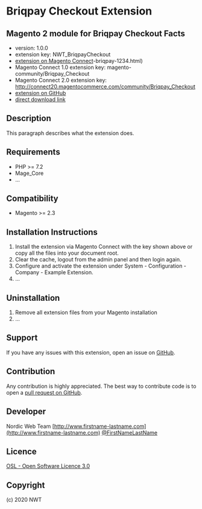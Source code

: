 Briqpay Checkout Extension
=====================
Magento 2 module for Briqpay Checkout
Facts
-----
- version: 1.0.0
- extension key: NWT_BriqpayCheckout
- [extension on Magento Connect](http://www.magentocommerce.com/magento-connect/nwt)-briqpay-1234.html)
- Magento Connect 1.0 extension key: magento-community/Briqpay_Checkout
- Magento Connect 2.0 extension key: http://connect20.magentocommerce.com/community/Briqpay_Checkout
- [extension on GitHub](https://github.com/nwt/Briqpay_Checkout)
- [direct download link](http://connect.magentocommerce.com/community/get/Briqpay_Checkout-1.0.0.tgz)

Description
-----------
This paragraph describes what the extension does.

Requirements
------------
- PHP >= 7.2
- Mage_Core
- ...

Compatibility
-------------
- Magento >= 2.3

Installation Instructions
-------------------------
1. Install the extension via Magento Connect with the key shown above or copy all the files into your document root.
2. Clear the cache, logout from the admin panel and then login again.
3. Configure and activate the extension under System - Configuration - Company - Example Extension.
4. ...

Uninstallation
--------------
1. Remove all extension files from your Magento installation
2. ...

Support
-------
If you have any issues with this extension, open an issue on [GitHub](https://github.com/nwt/Briqpay_Checkout/issues).

Contribution
------------
Any contribution is highly appreciated. The best way to contribute code is to open a [pull request on GitHub](https://help.github.com/articles/using-pull-requests).

Developer
---------
Nordic Web Team
[http://www.firstname-lastname.com](http://www.firstname-lastname.com)
[@FirstNameLastName](https://twitter.com/FirstNameLastName)

Licence
-------
[OSL - Open Software Licence 3.0](http://opensource.org/licenses/osl-3.0.php)

Copyright
---------
(c) 2020 NWT
